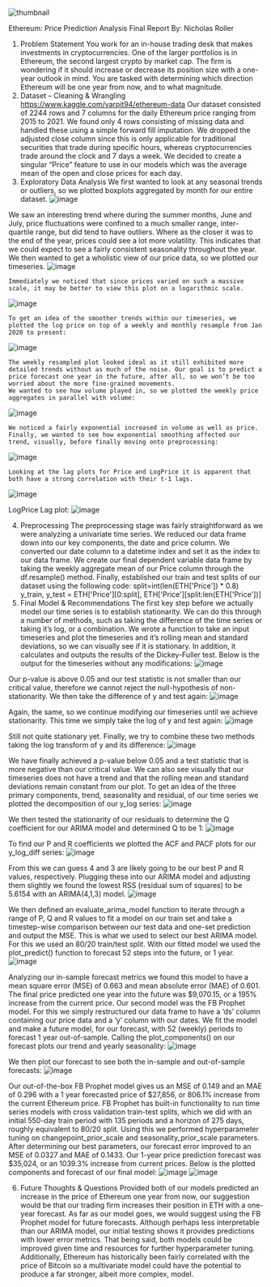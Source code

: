 ![thumbnail](https://user-images.githubusercontent.com/80617423/150162453-ac6ae709-f008-4ff1-b194-bf508fe9137b.jpg)

Ethereum: Price Prediction Analysis Final Report
By: Nicholas Roller
1.	Problem Statement
You work for an in-house trading desk that makes investments in cryptocurrencies. One of the larger portfolios is in Ethereum, the second largest crypto by market cap. The firm is wondering if it should increase or decrease its position size with a one-year outlook in mind. You are tasked with determining which direction Ethereum will be one year from now, and to what magnitude.
2.	Dataset – Cleaning & Wrangling
https://www.kaggle.com/varpit94/ethereum-data
Our dataset consisted of 2244 rows and 7 columns for the daily Ethereum price ranging from 2015 to 2021. We found only 4 rows consisting of missing data and handled these using a simple forward fill imputation. We dropped the adjusted close column since this is only applicable for traditional securities that trade during specific hours, whereas cryptocurrencies trade around the clock and 7 days a week. We decided to create a singular “Price” feature to use in our models which was the average mean of the open and close prices for each day.
3.	Exploratory Data Analysis
We first wanted to look at any seasonal trends or outliers, so we plotted boxplots aggregated by month for our entire dataset. 
 ![image](https://user-images.githubusercontent.com/80617423/150161928-ff226d04-9763-4364-8c31-520d2b55d5df.png)

We saw an interesting trend where during the summer months, June and July, price fluctuations were confined to a much smaller range, inter-quartile range, but did tend to have outliers. Where as the closer it was to the end of the year, prices could see a lot more volatility. This indicates that we could expect to see a fairly consistent seasonality throughout the year.
	We then wanted to get a wholistic view of our price data, so we plotted our timeseries.
 ![image](https://user-images.githubusercontent.com/80617423/150161954-52f27df5-285f-42b5-aa49-00d3708d9aa8.png)

	Immediately we noticed that since prices varied on such a massive scale, it may be better to view this plot on a logarithmic scale.
 ![image](https://user-images.githubusercontent.com/80617423/150161967-5b84c1e6-b30f-4bf7-945a-3f9100c4c277.png)

	To get an idea of the smoother trends within our timeseries, we plotted the log price on top of a weekly and monthly resample from Jan 2020 to present:
 ![image](https://user-images.githubusercontent.com/80617423/150161985-dfc86eb4-c55b-46f7-ba2a-b07ba486879c.png)

	The weekly resampled plot looked ideal as it still exhibited more detailed trends without as much of the noise. Our goal is to predict a price forecast one year in the future, after all, so we won’t be too worried about the more fine-grained movements. 
	We wanted to see how volume played in, so we plotted the weekly price aggregates in parallel with volume:
 ![image](https://user-images.githubusercontent.com/80617423/150162016-71020da2-467d-4ae7-b974-f943b37cedf0.png)

	We noticed a fairly exponential increased in volume as well as price.
	Finally, we wanted to see how exponential smoothing affected our trend, visually, before finally moving onto preprocessing:
 ![image](https://user-images.githubusercontent.com/80617423/150162034-3aba4769-caec-4f6e-81dc-faa3e85d7621.png)

	Looking at the lag plots for Price and LogPrice it is apparent that both have a strong correlation with their t-1 lags.
 ![image](https://user-images.githubusercontent.com/80617423/150162045-032057f8-25ca-419c-a190-8e7971dbfb2c.png)

LogPrice Lag plot: 
![image](https://user-images.githubusercontent.com/80617423/150162089-1e555c5d-c3a7-412f-9a5b-bbf451bb8c5a.png)

4.	Preprocessing
The preprocessing stage was fairly straightforward as we were analyzing a univariate time series. We reduced our data frame down into our key components, the date and price column. We converted our date column to a datetime index and set it as the index to our data frame. We create our final dependent variable data frame by taking the weekly aggregate mean of our Price column through the df.resample() method. Finally, established our train and test splits of our dataset using the following code:
split=int(len(ETH['Price']) * 0.8) 
y_train, y_test = ETH['Price'][0:split], ETH['Price'][split:len(ETH['Price'])]
5.	Final Model & Recommendations
The first key step before we actually model our time series is to establish stationarity. We can do this through a number of methods, such as taking the difference of the time series or taking it’s log, or a combination. We wrote a function to take an input timeseries and plot the timeseries and it’s rolling mean and standard deviations, so we can visually see if it is stationary. In addition, it calculates and outputs the results of the Dickey-Fuller test. Below is the output for the timeseries without any modifications: 
 ![image](https://user-images.githubusercontent.com/80617423/150162113-00a613d3-ba8d-4d90-8e2f-0a5aae761f94.png)

Our p-value is above 0.05 and our test statistic is not smaller than our critical value, therefore we cannot reject the null-hypothesis of non-stationarity.
We then take the difference of y and test again:
 ![image](https://user-images.githubusercontent.com/80617423/150162131-181f914e-e4c6-4fbc-a6da-3eb9d10a22d6.png)

Again, the same, so we continue modifying our timeseries until we achieve stationarity. This time we simply take the log of y and test again:
 ![image](https://user-images.githubusercontent.com/80617423/150162149-c37a60e6-fe92-4942-bd40-d73733ea1da4.png)

Still not quite stationary yet. Finally, we try to combine these two methods taking the log transform of y and its difference:
 ![image](https://user-images.githubusercontent.com/80617423/150162165-191ac701-d97c-44d4-b7f8-6d3b90bf5846.png)

We have finally achieved a p-value below 0.05 and a test statistic that is more negative than our critical value. We can also see visually that our timeseries does not have a trend and that the rolling mean and standard deviations remain constant from our plot.
To get an idea of the three primary components, trend, seasonality and residual, of our time series we plotted the decomposition of our y_log series:
 ![image](https://user-images.githubusercontent.com/80617423/150162190-4eee71a4-8901-4d2e-965e-4113a771b149.png)

We then tested the stationarity of our residuals to determine the Q coefficient for our ARIMA model and determined Q to be 1:
 ![image](https://user-images.githubusercontent.com/80617423/150162211-12789301-6704-4b38-b99d-88f6a82c29ae.png)

To find our P and R coefficients we plotted the ACF and PACF plots for our y_log_diff series:
 ![image](https://user-images.githubusercontent.com/80617423/150162231-83e0eadf-7067-480f-a1b9-00ceb0a1bd45.png)

From this we can guess 4 and 3 are likely going to be our best P and R values, respectively. Plugging these into our ARIMA model and adjusting them slightly we found the lowest RSS (residual sum of squares) to be 5.6154 with an ARIMA(4,1,3) model. 
 ![image](https://user-images.githubusercontent.com/80617423/150162247-770a20c7-ec20-4edd-a11f-f64c5ad49528.png)

We then defined an evaluate_arima_model function to iterate through a range of P, Q and R values to fit a model on our train set and take a timestep-wise comparison between our test data and one-set prediction and output the MSE. This is what we used to select our best ARIMA model. For this we used an 80/20 train/test split. 
With our fitted model we used the plot_predict() function to forecast 52 steps into the future, or 1 year.
 ![image](https://user-images.githubusercontent.com/80617423/150162270-b8c18b55-a654-473c-929e-bc92a2d85acb.png)

Analyzing our in-sample forecast metrics we found this model to have a mean square error (MSE) of 0.663 and mean absolute error (MAE) of 0.601. The final price predicted one year into the future was $9,070.15, or a 195% increase from the current price.
Our second model was the FB Prophet model. For this we simply restructured our data frame to have a ‘ds’ column containing our price data and a ‘y’ column with our dates. We fit the model and make a future model, for our forecast, with 52 (weekly) periods to forecast 1 year out-of-sample. Calling the plot_components() on our forecast plots our trend and yearly seasonality:
 ![image](https://user-images.githubusercontent.com/80617423/150162290-78efe93c-63f9-49db-9afe-5b7346555f80.png)

We then plot our forecast to see both the in-sample and out-of-sample forecasts:
 ![image](https://user-images.githubusercontent.com/80617423/150162299-50131ba1-8eb5-4d93-9d3a-eced56581306.png)

Our out-of-the-box FB Prophet model gives us an MSE of 0.149 and an MAE of 0.296 with a 1 year forecasted price of $27,856, or 806.1% increase from the current Ethereum price.
FB Prophet has built-in functionality to run time series models with cross validation train-test splits, which we did with an initial 550-day train period with 135 periods and a horizon of 275 days, roughly equivalent to 80/20 split. Using this we performed hyperparameter tuning on changepoint_prior_scale and seasonality_prior_scale parameters. After determining our best parameters, our forecast error improved to an MSE of 0.0327 and MAE of 0.1433. Our 1-year price prediction forecast was $35,024, or an 1039.3% increase from current prices. Below is the plotted components and forecast of our final model:
 ![image](https://user-images.githubusercontent.com/80617423/150162312-ff7b3388-0c7d-47bc-b4c3-9550079ea0a2.png)
 ![image](https://user-images.githubusercontent.com/80617423/150162332-e80fa7c9-3767-4f81-9907-074534301be7.png)

 
6.	Future Thoughts & Questions
Provided both of our models predicted an increase in the price of Ethereum one year from now, our suggestion would be that our trading firm increases their position in ETH with a one-year forecast.
As far as our model goes, we would suggest using the FB Prophet model for future forecasts. Although perhaps less interpretable than our ARIMA model, our initial testing shows it provides predictions with lower error metrics. That being said, both models could be improved given time and resources for further hyperparameter tuning. Additionally, Ethereum has historically been fairly correlated with the price of Bitcoin so a multivariate model could have the potential to produce a far stronger, albeit more complex, model.
